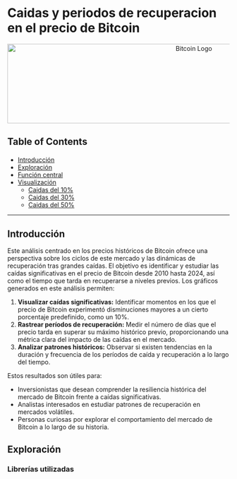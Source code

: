# Caidas y periodos de recuperacion en el precio de Bitcoin

<p style="text-align:center">
    <img src="https://media.slovoidilo.ua/media/publications/21/209648/209648-1_large.jpg" width="830" height="180" alt="Bitcoin Logo">
</p>





<h2>Table of Contents</h2>
<div class="alert alert-block alert-info" style="margin-top: 20px">
    <ul>
        <li>
            <a href="#Introducción">Introducción</a>
        </li>
        <li>
            <a href="#Exploración">Exploración</a>
        </li>
         <li>
            <a href="#Función">Función central</a>
        </li>
        <li>
            <a href="#Visualización">Visualización</a>
            <ul>
                <li><a href="#Caidas del 10%">Caidas del 10%</a></li>
                <li><a href="#Caidas del 30%">Caidas del 30%</a></li>
                <li><a href="#Caidas del 50%">Caidas del 50%</a></li>
            </ul>
        </li>
    </ul>

</div>

<hr>


## Introducción

Este análisis centrado en los precios históricos de Bitcoin ofrece una perspectiva sobre los ciclos de este mercado y las dinámicas de recuperación tras grandes caídas. El objetivo es identificar y estudiar las caídas significativas en el precio de Bitcoin desde 2010 hasta 2024, así como el tiempo que tarda en recuperarse a niveles previos. 
Los gráficos generados en este análisis permiten:

1. **Visualizar caídas significativas:** Identificar momentos en los que el precio de Bitcoin experimentó disminuciones mayores a un cierto porcentaje predefinido, como un 10%.
2. **Rastrear períodos de recuperación:** Medir el número de días que el precio tarda en superar su máximo histórico previo, proporcionando una métrica clara del impacto de las caídas en el mercado.
3. **Analizar patrones históricos:** Observar si existen tendencias en la duración y frecuencia de los períodos de caída y recuperación a lo largo del tiempo.

Estos resultados son útiles para:
- Inversionistas que desean comprender la resiliencia histórica del mercado de Bitcoin frente a caídas significativas.
- Analistas interesados en estudiar patrones de recuperación en mercados volátiles.
- Personas curiosas por explorar el comportamiento del mercado de Bitcoin a lo largo de su historia.




## Exploración
### Librerías utilizadas



